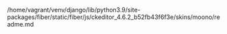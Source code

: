 /home/vagrant/venv/django/lib/python3.9/site-packages/fiber/static/fiber/js/ckeditor_4.6.2_b52fb43f6f3e/skins/moono/readme.md
